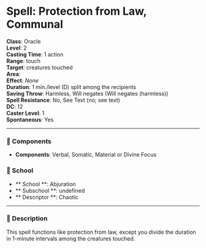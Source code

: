 
# Spell: Protection from Law, Communal
**Class**: Oracle  
**Level**: 2  
**Casting Time**: 1 action  
**Range**: touch  
**Target**: creatures touched  
**Area**:   
**Effect**: _None_  
**Duration**: 1 min./level (D) split among the recipients  
**Saving Throw**: Harmless, Will negates (Will negates (harmless))  
**Spell Resistance**: No, See Text (no; see text)  
**DC**: 12  
**Caster Level**: 1  
**Spontaneous**: Yes

---

### 🔮 Components
- **Components**: Verbal, Somatic, Material or Divine Focus

### 🏫 School
- ** School **: Abjuration
- ** Subschool **: undefined
- ** Descriptor **: Chaotic
---

### 📜 Description
This spell functions like protection from law, except you divide the duration in 1-minute intervals among the creatures touched.
